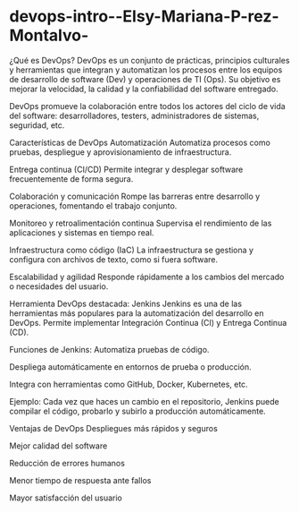 # devops-intro--Elsy-Mariana-P-rez-Montalvo-

¿Qué es DevOps?
DevOps es un conjunto de prácticas, principios culturales y herramientas que integran y automatizan los procesos entre los equipos de desarrollo de software (Dev) y operaciones de TI (Ops).
Su objetivo es mejorar la velocidad, la calidad y la confiabilidad del software entregado.

DevOps promueve la colaboración entre todos los actores del ciclo de vida del software: desarrolladores, testers, administradores de sistemas, seguridad, etc.

Características de DevOps
Automatización
Automatiza procesos como pruebas, despliegue y aprovisionamiento de infraestructura.

Entrega continua (CI/CD)
Permite integrar y desplegar software frecuentemente de forma segura.

Colaboración y comunicación
Rompe las barreras entre desarrollo y operaciones, fomentando el trabajo conjunto.

Monitoreo y retroalimentación continua
Supervisa el rendimiento de las aplicaciones y sistemas en tiempo real.

Infraestructura como código (IaC)
La infraestructura se gestiona y configura con archivos de texto, como si fuera software.

Escalabilidad y agilidad
Responde rápidamente a los cambios del mercado o necesidades del usuario.

Herramienta DevOps destacada: Jenkins
Jenkins es una de las herramientas más populares para la automatización del desarrollo en DevOps.
Permite implementar Integración Continua (CI) y Entrega Continua (CD).

Funciones de Jenkins:
Automatiza pruebas de código.

Despliega automáticamente en entornos de prueba o producción.

Integra con herramientas como GitHub, Docker, Kubernetes, etc.

Ejemplo: Cada vez que haces un cambio en el repositorio, Jenkins puede compilar el código, probarlo y subirlo a producción automáticamente.

Ventajas de DevOps
Despliegues más rápidos y seguros

Mejor calidad del software

Reducción de errores humanos

Menor tiempo de respuesta ante fallos

Mayor satisfacción del usuario